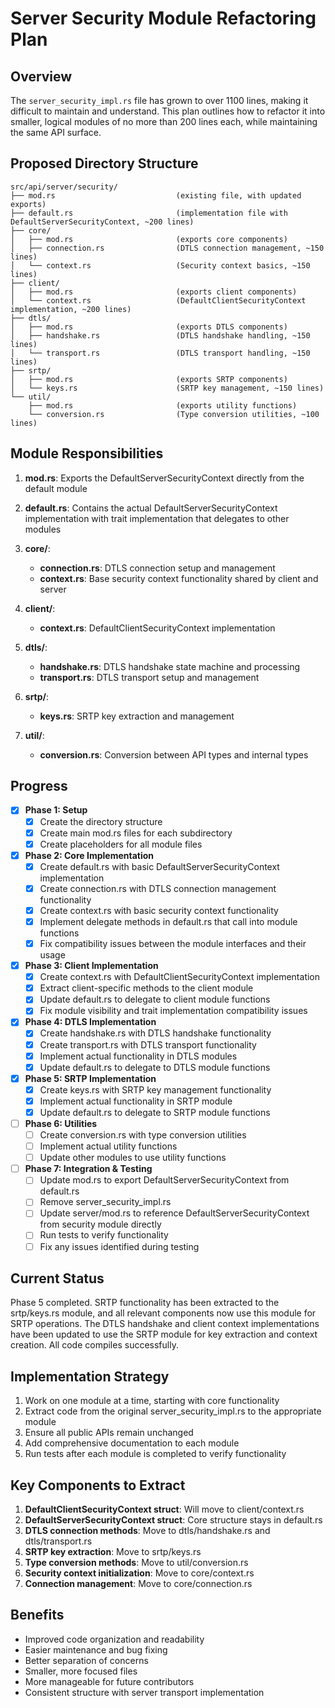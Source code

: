 # Server Security Module Refactoring Plan

## Overview

The `server_security_impl.rs` file has grown to over 1100 lines, making it difficult to maintain and understand. This plan outlines how to refactor it into smaller, logical modules of no more than 200 lines each, while maintaining the same API surface.

## Proposed Directory Structure

```
src/api/server/security/
├── mod.rs                           (existing file, with updated exports)
├── default.rs                       (implementation file with DefaultServerSecurityContext, ~200 lines)
├── core/
│   ├── mod.rs                       (exports core components)
│   ├── connection.rs                (DTLS connection management, ~150 lines)
│   └── context.rs                   (Security context basics, ~150 lines)
├── client/
│   ├── mod.rs                       (exports client components)
│   └── context.rs                   (DefaultClientSecurityContext implementation, ~200 lines)
├── dtls/
│   ├── mod.rs                       (exports DTLS components)
│   ├── handshake.rs                 (DTLS handshake handling, ~150 lines)
│   └── transport.rs                 (DTLS transport handling, ~150 lines)
├── srtp/
│   ├── mod.rs                       (exports SRTP components)
│   └── keys.rs                      (SRTP key management, ~150 lines)
└── util/
    ├── mod.rs                       (exports utility functions)
    └── conversion.rs                (Type conversion utilities, ~100 lines)
```

## Module Responsibilities

1. **mod.rs**: Exports the DefaultServerSecurityContext directly from the default module
   
2. **default.rs**: Contains the actual DefaultServerSecurityContext implementation with trait implementation that delegates to other modules

3. **core/**:
   - **connection.rs**: DTLS connection setup and management
   - **context.rs**: Base security context functionality shared by client and server

4. **client/**:
   - **context.rs**: DefaultClientSecurityContext implementation

5. **dtls/**:
   - **handshake.rs**: DTLS handshake state machine and processing
   - **transport.rs**: DTLS transport setup and management

6. **srtp/**:
   - **keys.rs**: SRTP key extraction and management

7. **util/**:
   - **conversion.rs**: Conversion between API types and internal types

## Progress

- [x] **Phase 1: Setup**
  - [x] Create the directory structure
  - [x] Create main mod.rs files for each subdirectory
  - [x] Create placeholders for all module files

- [x] **Phase 2: Core Implementation**
  - [x] Create default.rs with basic DefaultServerSecurityContext implementation
  - [x] Create connection.rs with DTLS connection management functionality
  - [x] Create context.rs with basic security context functionality
  - [x] Implement delegate methods in default.rs that call into module functions
  - [x] Fix compatibility issues between the module interfaces and their usage

- [x] **Phase 3: Client Implementation**
  - [x] Create context.rs with DefaultClientSecurityContext implementation
  - [x] Extract client-specific methods to the client module
  - [x] Update default.rs to delegate to client module functions
  - [x] Fix module visibility and trait implementation compatibility issues

- [x] **Phase 4: DTLS Implementation**
  - [x] Create handshake.rs with DTLS handshake functionality
  - [x] Create transport.rs with DTLS transport functionality
  - [x] Implement actual functionality in DTLS modules
  - [x] Update default.rs to delegate to DTLS module functions

- [x] **Phase 5: SRTP Implementation**
  - [x] Create keys.rs with SRTP key management functionality
  - [x] Implement actual functionality in SRTP module
  - [x] Update default.rs to delegate to SRTP module functions

- [ ] **Phase 6: Utilities**
  - [ ] Create conversion.rs with type conversion utilities
  - [ ] Implement actual utility functions
  - [ ] Update other modules to use utility functions

- [ ] **Phase 7: Integration & Testing**
  - [ ] Update mod.rs to export DefaultServerSecurityContext from default.rs
  - [ ] Remove server_security_impl.rs
  - [ ] Update server/mod.rs to reference DefaultServerSecurityContext from security module directly
  - [ ] Run tests to verify functionality
  - [ ] Fix any issues identified during testing

## Current Status

Phase 5 completed. SRTP functionality has been extracted to the srtp/keys.rs module, and all relevant components now use this module for SRTP operations. The DTLS handshake and client context implementations have been updated to use the SRTP module for key extraction and context creation. All code compiles successfully.

## Implementation Strategy

1. Work on one module at a time, starting with core functionality
2. Extract code from the original server_security_impl.rs to the appropriate module
3. Ensure all public APIs remain unchanged
4. Add comprehensive documentation to each module
5. Run tests after each module is completed to verify functionality

## Key Components to Extract

1. **DefaultClientSecurityContext struct**: Will move to client/context.rs
2. **DefaultServerSecurityContext struct**: Core structure stays in default.rs
3. **DTLS connection methods**: Move to dtls/handshake.rs and dtls/transport.rs
4. **SRTP key extraction**: Move to srtp/keys.rs
5. **Type conversion methods**: Move to util/conversion.rs
6. **Security context initialization**: Move to core/context.rs
7. **Connection management**: Move to core/connection.rs

## Benefits

- Improved code organization and readability
- Easier maintenance and bug fixing
- Better separation of concerns
- Smaller, more focused files
- More manageable for future contributors
- Consistent structure with server transport implementation 